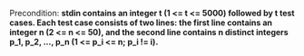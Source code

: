 Precondition: **stdin contains an integer t (1 <= t <= 5000) followed by t test cases. Each test case consists of two lines: the first line contains an integer n (2 <= n <= 50), and the second line contains n distinct integers p_1, p_2, ..., p_n (1 <= p_i <= n; p_i != i).**